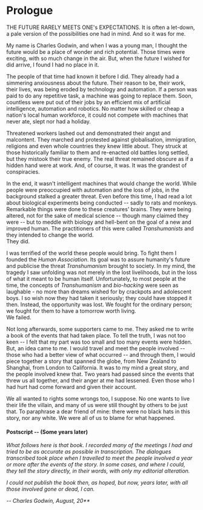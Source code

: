 
# Prologue
THE FUTURE RARELY MEETS ONE's EXPECTATIONS. It is often a let-down, a pale version of the possibilities one had in mind. And so it was for me. 

My name is Charles Godwin, and when I was a young man, I thought the future would be a place of wonder and rich potential. Those times were exciting, with so much change in the air. But, when the future I wished for did arrive, I found I had no place in it. 

The people of that time had known it before I did. They already had a simmering anxiousness about the future. Their reason to be, their work, their lives, was being eroded by technology and automation. If a person was paid to do any repetitive task, a machine was going to replace them. Soon, countless were put out of their jobs by an efficient mix of artificial intelligence, automation and robotics. No matter how skilled or cheap a nation's local human workforce, it could not compete with machines that never ate, slept nor had a holiday.

Threatened workers lashed out and demonstrated their angst and malcontent. They marched and protested against globalisation, immigration, religions and even whole countries they knew little about. They struck at those historically familiar to them and re-enacted old battles long settled, but they mistook their true enemy. The real threat remained obscure as if a hidden hand were at work. And, of course, it was. It was the grandest of conspiracies.

In the end, it wasn't intelligent machines that would change the world. While people were preoccupied with automation and the loss of jobs, in the background stalked a greater threat. Even before this time, I had read a lot about biological experiments being conducted -- sadly to rats and monkeys. Remarkable things were done to these creatures' brains. They were being altered, not for the sake of medical science -- though many claimed they were -- but to meddle with biology and hell-bent on the goal of a new and improved human. The practitioners of this were called *Transhumanists* and they intended to change the world. \
They did.  

I was terrified of the world these people would bring. To fight them I founded the *Human Association*. Its goal was to assure humanity's future and publicise the threat *Transhumanism* brought to society. In my mind, the tragedy I saw unfolding was not merely in the lost livelihoods, but in the loss of what it meant to be human itself. Unfortunately, to most people at the time, the concepts of *Transhumanism* and *bio-hacking* were seen as laughable - no more than dreams wished for by crackpots and adolescent boys. I so wish now they had taken it seriously; they could have stopped it then. Instead, the opportunity was lost. We fought for the ordinary person; we fought for them to have a tomorrow worth living. \
We failed.

Not long afterwards, some supporters came to me. They asked me to write a book of the events that had taken place. To tell the truth, I was not too keen -- I felt that my part was too small and too many events were hidden. But, an idea came to me. I would travel and meet the people involved -- those who had a better view of what occurred -- and through them, I would piece together a story that spanned the globe, from New Zealand to Shanghai, from London to California. It was to my mind a great story, and the people involved knew that. Two years had passed since the events that threw us all together, and their anger at me had lessened. Even those who I had hurt had come forward and given their account. 

We all wanted to rights some wrongs too, I suppose. No one wants to live their life the villain, and many of us were still thought by others to be just that. To paraphrase a dear friend of mine: there were no black hats in this story, nor any white. We were all of us to blame for what happened. 


#### Postscript -- (Some years later)

*What follows here is that book. I recorded many of the meetings I had and tried to be as accurate as possible in transcription. The dialogues transcribed took place when I travelled to meet the people involved a year or more after the events of the story. In some cases, and where I could, they tell the story directly, in their words, with only my editorial alteration.*

*I could not publish the book then, as hoped, but now, years later, with all those involved gone or dead, I can.*

*-- Charles Godwin, August, 20\*\**